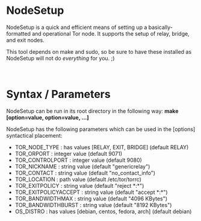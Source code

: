 # NodeSetup
NodeSetup is a quick and efficient means of setting up a basically-formatted and operational Tor node. It supports the setup of relay, bridge, and exit nodes.

This tool depends on make and sudo, so be sure to have these installed as NodeSetup will not do *everything* for you. ;)

<br/>

# Syntax / Parameters
NodeSetup can be run in its root directory in the following way: <b>make [option=value, option=value, ...]</b>

NodeSetup has the following parameters which can be used in the [options] syntactical placement:
  - TOR_NODE_TYPE        : has values [RELAY, EXIT, BRIDGE] (default RELAY)
  - TOR_ORPORT           : integer value (default 9071)
  - TOR_CONTROLPORT      : integer value (default 9080)
  - TOR_NICKNAME         : string value (default "genericrelay")
  - TOR_CONTACT          : string value (default "no_contact_info")
  - TOR_LOCATION         : path value   (default /etc/tor/torrc)
  - TOR_EXITPOLICY       : string value (default "reject \*:\*")
  - TOR_EXITPOLICYACCEPT : string value (default "accept \*:\*")
  - TOR_BANDWIDTHMAX     : string value (default "4096 KBytes")
  - TOR_BANDWIDTHBURST   : string value (default "8192 KBytes")
  - OS_DISTRO            : has values [debian, centos, fedora, arch] (default debian)
